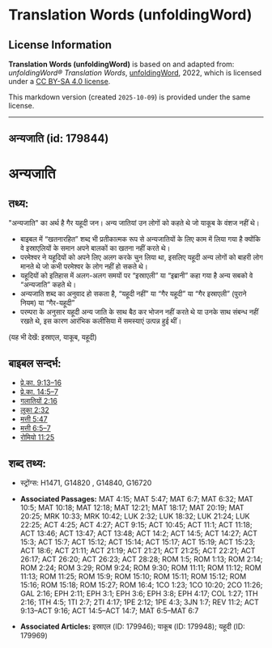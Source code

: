 # Translation Words (unfoldingWord)

## License Information

**Translation Words (unfoldingWord)** is based on and adapted from: _unfoldingWord® Translation Words_, [unfoldingWord](https://unfoldingword.org/utw), 2022, which is licensed under a [CC BY-SA 4.0 license](https://creativecommons.org/licenses/by-sa/4.0/legalcode.en).

This markdown version (created `2025-10-09`) is provided under the same license.



--------------------------------

## अन्यजाति (id: 179844)

अन्यजाति
========

तथ्य:
-----

"अन्यजाति" का अर्थ है गैर यहूदी जन। अन्य जातियां उन लोगों को कहते थे जो याकूब के वंशज नहीं थे।

* बाइबल में “खतनारहित” शब्द भी प्रतीकात्मक रूप से अन्यजातियों के लिए काम में लिया गया है क्योंकि वे इस्राएलियों के समान अपने बालकों का खतना नहीं करते थे।
* परमेश्वर ने यहूदियों को अपने लिए अलग करके चुन लिया था, इसलिए यहूदी अन्य लोगों को बाहरी लोग मानते थे जो कभी परमेश्वर के लोग नहीं हो सकते थे।
* यहूदियों को इतिहास में अलग\-अलग समयों पर “इस्राएली” या “इब्रानी” कहा गया है अन्य सबको वे “अन्यजाति” कहते थे।
* अन्यजाति शब्द का अनुवाद हो सकता है, “यहूदी नहीं” या “गैर यहूदी” या “गैर इस्राएली” (पुराने नियम) या “गैर\-यहूदी”
* परम्परा के अनुसार यहूदी अन्य जाति के साथ बैठ कर भोजन नहीं करते थे या उनके साथ संबन्ध नहीं रखते थे, इस कारण आरंभिक कलीसिया में समस्याएं उत्पन्न हुई थीं।

(यह भी देखें: इस्राएल, याकूब, यहूदी)

बाइबल सन्दर्भ:
--------------

* [प्रे.का. 9:13–16](https://ref.ly/Acts9:13-Acts9:16)
* [प्रे.का. 14:5–7](https://ref.ly/Acts14:5-Acts14:7)
* [गलातियों 2:16](https://ref.ly/Gal2:16)
* [लूका 2:32](https://ref.ly/Luke2:32)
* [मत्ती 5:47](https://ref.ly/Matt5:47)
* [मत्ती 6:5–7](https://ref.ly/Matt6:5-Matt6:7)
* [रोमियो 11:25](https://ref.ly/Rom11:25)

शब्द तथ्य:
----------

* स्ट्रोंग्स: H1471, G14820 , G14840, G16720

* **Associated Passages:** MAT 4:15; MAT 5:47; MAT 6:7; MAT 6:32; MAT 10:5; MAT 10:18; MAT 12:18; MAT 12:21; MAT 18:17; MAT 20:19; MAT 20:25; MRK 10:33; MRK 10:42; LUK 2:32; LUK 18:32; LUK 21:24; LUK 22:25; ACT 4:25; ACT 4:27; ACT 9:15; ACT 10:45; ACT 11:1; ACT 11:18; ACT 13:46; ACT 13:47; ACT 13:48; ACT 14:2; ACT 14:5; ACT 14:27; ACT 15:3; ACT 15:7; ACT 15:12; ACT 15:14; ACT 15:17; ACT 15:19; ACT 15:23; ACT 18:6; ACT 21:11; ACT 21:19; ACT 21:21; ACT 21:25; ACT 22:21; ACT 26:17; ACT 26:20; ACT 26:23; ACT 28:28; ROM 1:5; ROM 1:13; ROM 2:14; ROM 2:24; ROM 3:29; ROM 9:24; ROM 9:30; ROM 11:11; ROM 11:12; ROM 11:13; ROM 11:25; ROM 15:9; ROM 15:10; ROM 15:11; ROM 15:12; ROM 15:16; ROM 15:18; ROM 15:27; ROM 16:4; 1CO 1:23; 1CO 10:20; 2CO 11:26; GAL 2:16; EPH 2:11; EPH 3:1; EPH 3:6; EPH 3:8; EPH 4:17; COL 1:27; 1TH 2:16; 1TH 4:5; 1TI 2:7; 2TI 4:17; 1PE 2:12; 1PE 4:3; 3JN 1:7; REV 11:2; ACT 9:13–ACT 9:16; ACT 14:5–ACT 14:7; MAT 6:5–MAT 6:7
* **Associated Articles:** इस्राएल (ID: 179946); याकूब (ID: 179948); यहूदी (ID: 179969)

